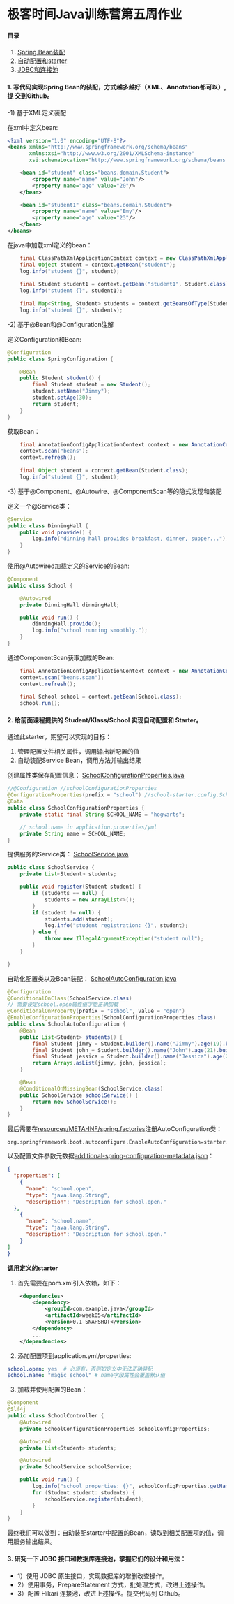 极客时间Java训练营第五周作业
=========================
#### 目录
1. [Spring Bean装配](#p01)
2. [自动配置和starter](#p02)
3. [JDBC和连接池](#p03)

<a id="p01"></a>
#### 1. 写代码实现Spring Bean的装配，方式越多越好（XML、Annotation都可以）,提 交到Github。

-1) 基于XML定义装配

在xml中定义bean:
```xml
<?xml version="1.0" encoding="UTF-8"?>
<beans xmlns="http://www.springframework.org/schema/beans"
       xmlns:xsi="http://www.w3.org/2001/XMLSchema-instance"
       xsi:schemaLocation="http://www.springframework.org/schema/beans http://www.springframework.org/schema/beans/spring-beans.xsd">

    <bean id="student" class="beans.domain.Student">
        <property name="name" value="John"/>
        <property name="age" value="20"/>
    </bean>

    <bean id="student1" class="beans.domain.Student">
        <property name="name" value="Emy"/>
        <property name="age" value="23"/>
    </bean>
</beans>
```
在java中加载xml定义的bean：
```java
    final ClassPathXmlApplicationContext context = new ClassPathXmlApplicationContext("classpath:beans.xml");
    final Object student = context.getBean("student");
    log.info("student {}", student);
    
    final Student student1 = context.getBean("student1", Student.class);
    log.info("student {}", student1);
    
    final Map<String, Student> students = context.getBeansOfType(Student.class);
    log.info("student {}", students);
```

-2) 基于@Bean和@Configuration注解

定义Configuration和Bean:
```java
@Configuration
public class SpringConfiguration {

    @Bean
    public Student student() {
        final Student student = new Student();
        student.setName("Jimmy");
        student.setAge(30);
        return student;
    }
}
```
获取Bean：
```java
    final AnnotationConfigApplicationContext context = new AnnotationConfigApplicationContext();
    context.scan("beans");
    context.refresh();
    
    final Object student = context.getBean(Student.class);
    log.info("student {}", student);
```

-3) 基于@Component、@Autowire、@ComponentScan等的隐式发现和装配

定义一个@Service类：
```java
@Service
public class DinningHall {
    public void provide() {
        log.info("dinning hall provides breakfast, dinner, supper...");
    }
}
```
使用@Autowired加载定义的Service的Bean:
```java
@Component
public class School {

    @Autowired
    private DinningHall dinningHall;

    public void run() {
        dinningHall.provide();
        log.info("school running smoothly.");
    }
}
```
通过ComponentScan获取加载的Bean:
```java
    final AnnotationConfigApplicationContext context = new AnnotationConfigApplicationContext();
    context.scan("beans.scan");
    context.refresh();
    
    final School school = context.getBean(School.class);
    school.run();
```

<a id="p02"></a>
#### 2. 给前面课程提供的 Student/Klass/School 实现自动配置和 Starter。
通过此starter，期望可以实现的目标：
1. 管理配置文件相关属性，调用输出新配置的值
2. 自动装配Service Bean，调用方法并输出结果

创建属性类保存配置信息：
[SchoolConfigurationProperties.java](src/main/java/starter/config/SchoolConfigurationProperties.java)
```java
//@Configuration //schoolConfigurationProperties
@ConfigurationProperties(prefix = "school") //school-starter.config.SchoolConfigurationProperties
@Data
public class SchoolConfigurationProperties {
    private static final String SCHOOL_NAME = "hogwarts";

    // school.name in application.properties/yml
    private String name = SCHOOL_NAME;
}
```

提供服务的Service类：
[SchoolService.java](src/main/java/starter/service/SchoolService.java)
```java
public class SchoolService {
    private List<Student> students;

    public void register(Student student) {
        if (students == null) {
            students = new ArrayList<>();
        }
        if (student != null) {
            students.add(student);
            log.info("student registration: {}", student);
        } else {
            throw new IllegalArgumentException("student null");
        }
    }

}
```
自动化配置类以及Bean装配：
[SchoolAutoConfiguration.java](src/main/java/starter/SchoolAutoConfiguration.java)
```java
@Configuration
@ConditionalOnClass(SchoolService.class)
// 需要设定school.open属性值才能正确加载
@ConditionalOnProperty(prefix = "school", value = "open")
@EnableConfigurationProperties(SchoolConfigurationProperties.class)
public class SchoolAutoConfiguration {
    @Bean
    public List<Student> students() {
        final Student jimmy = Student.builder().name("Jimmy").age(19).build();
        final Student john = Student.builder().name("John").age(21).build();
        final Student jessica = Student.builder().name("Jessica").age(22).build();
        return Arrays.asList(jimmy, john, jessica);
    }

    @Bean
    @ConditionalOnMissingBean(SchoolService.class)
    public SchoolService schoolService() {
        return new SchoolService();
    }
}
```
最后需要在[resources/META-INF/spring.factories](src/main/resources/META-INF/spring.factories)注册AutoConfiguration类：
```text
org.springframework.boot.autoconfigure.EnableAutoConfiguration=starter.SchoolAutoConfiguration
```
以及配置文件参数元数据[additional-spring-configuration-metadata.json](src/main/resources/META-INF/additional-spring-configuration-metadata.json)：
```json
{
  "properties": [
    {
      "name": "school.open",
      "type": "java.lang.String",
      "description": "Description for school.open."
  },
    {
      "name": "school.name",
      "type": "java.lang.String",
      "description": "Description for school.open."
    }
]
}
```

**调用定义的starter**
1. 首先需要在pom.xml引入依赖，如下：
```xml
    <dependencies>
        <dependency>
            <groupId>com.example.java</groupId>
            <artifactId>week05</artifactId>
            <version>0.1-SNAPSHOT</version>
        </dependency>
        ...
    </dependencies>
```
2. 添加配置项到application.yml/properties:
```yaml
school.open: yes  # 必须有，否则如定义中无法正确装配
school.name: "magic_school" # name字段属性会覆盖默认值
```
3. 加载并使用配置的Bean：
```java
@Component
@Slf4j
public class SchoolController {
    @Autowired
    private SchoolConfigurationProperties schoolConfigProperties;

    @Autowired
    private List<Student> students;

    @Autowired
    private SchoolService schoolService;

    public void run() {
        log.info("school properties: {}", schoolConfigProperties.getName());
        for (Student student: students) {
            schoolService.register(student);
        }
    }
}
```
最终我们可以做到：自动装配starter中配置的Bean，读取到相关配置项的值，调用服务输出结果。


<a id="p03"></a>
#### 3. 研究一下 JDBC 接口和数据库连接池，掌握它们的设计和用法：
* 1）使用 JDBC 原生接口，实现数据库的增删改查操作。 
* 2）使用事务，PrepareStatement 方式，批处理方式，改进上述操作。 
* 3）配置 Hikari 连接池，改进上述操作。提交代码到 Github。


